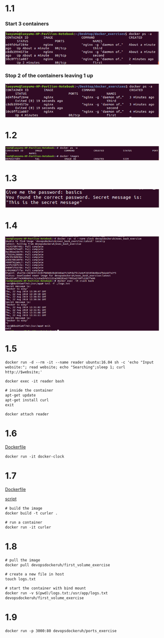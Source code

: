 # 1.1
### Start 3 containers
<img src=https://github.com/yumoL/docker_exercises/blob/master/shortcuts/1.1a.png>

### Stop 2 of the containers leaving 1 up
<img src=https://github.com/yumoL/docker_exercises/blob/master/shortcuts/1.1b.png>

# 1.2
<img src=https://github.com/yumoL/docker_exercises/blob/master/shortcuts/1.2.png>

# 1.3
<img src=https://github.com/yumoL/docker_exercises/blob/master/shortcuts/1.3.png>

# 1.4
<img src=https://github.com/yumoL/docker_exercises/blob/master/shortcuts/1.4.png>

# 1.5
```
docker run -d --rm -it --name reader ubuntu:16.04 sh -c 'echo "Input website:"; read website; echo "Searching";sleep 1; curl http://$website;'
```
```
docker exec -it reader bash
```
```
# inside the container
apt-get update
apt-get install curl
exit
```
```
docker attach reader
```
# 1.6
[Dockerfile](https://github.com/yumoL/docker_exercises/blob/master/part1/1.6/Dockerfile)
```
docker run -it docker-clock
```
# 1.7
[Dockerfile](https://github.com/yumoL/docker_exercises/blob/master/part1/1.7/Dockerfile)

[script](https://github.com/yumoL/docker_exercises/blob/master/part1/1.7/script.sh)
``` 
# build the image
docker build -t curler .
```
```
# run a container
docker run -it curler
```
# 1.8
```
# pull the image
docker pull devopsdockeruh/first_volume_exercise
```
```
# create a new file in host
touch logs.txt
```
```
# start the container with bind mount
docker run -v $(pwd)/logs.txt:/usr/app/logs.txt devopsdockeruh/first_volume_exercise
```
# 1.9
```
docker run -p 3000:80 devopsdockeruh/ports_exercise
```



